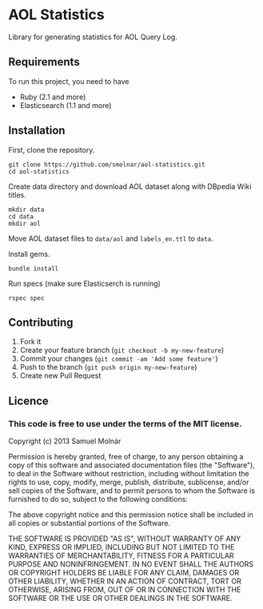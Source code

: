 # AOL Statistics

Library for generating statistics for AOL Query Log.


## Requirements

To run this project, you need to have 

* Ruby (2.1 and more)
* Elasticsearch (1.1 and more)

## Installation

First, clone the repository.
```
git clone https://github.com/smolnar/aol-statistics.git
cd aol-statistics
```

Create data directory and download AOL dataset along with DBpedia Wiki titles.
```
mkdir data
cd data
mkdir aol
```
Move AOL dataset files to `data/aol` and `labels_en.ttl` to `data`.

Install gems.
```
bundle install
```

Run specs (make sure Elasticserch is running)
```
rspec spec
```

## Contributing

1. Fork it
2. Create your feature branch (`git checkout -b my-new-feature`)
3. Commit your changes (`git commit -am 'Add some feature'`)
4. Push to the branch (`git push origin my-new-feature`)
5. Create new Pull Request

## Licence 

### This code is free to use under the terms of the MIT license.

Copyright (c) 2013 Samuel Molnár

Permission is hereby granted, free of charge, to any person obtaining a copy of this software and associated documentation files (the "Software"), to deal in the Software without restriction, including without limitation the rights to use, copy, modify, merge, publish, distribute, sublicense, and/or sell copies of the Software, and to permit persons to whom the Software is furnished to do so, subject to the following conditions:

The above copyright notice and this permission notice shall be included in all copies or substantial portions of the Software.

THE SOFTWARE IS PROVIDED "AS IS", WITHOUT WARRANTY OF ANY KIND, EXPRESS OR IMPLIED, INCLUDING BUT NOT LIMITED TO THE WARRANTIES OF MERCHANTABILITY, FITNESS FOR A PARTICULAR PURPOSE AND NONINFRINGEMENT. IN NO EVENT SHALL THE AUTHORS OR COPYRIGHT HOLDERS BE LIABLE FOR ANY CLAIM, DAMAGES OR OTHER LIABILITY, WHETHER IN AN ACTION OF CONTRACT, TORT OR OTHERWISE, ARISING FROM, OUT OF OR IN CONNECTION WITH THE SOFTWARE OR THE USE OR OTHER DEALINGS IN THE SOFTWARE.


